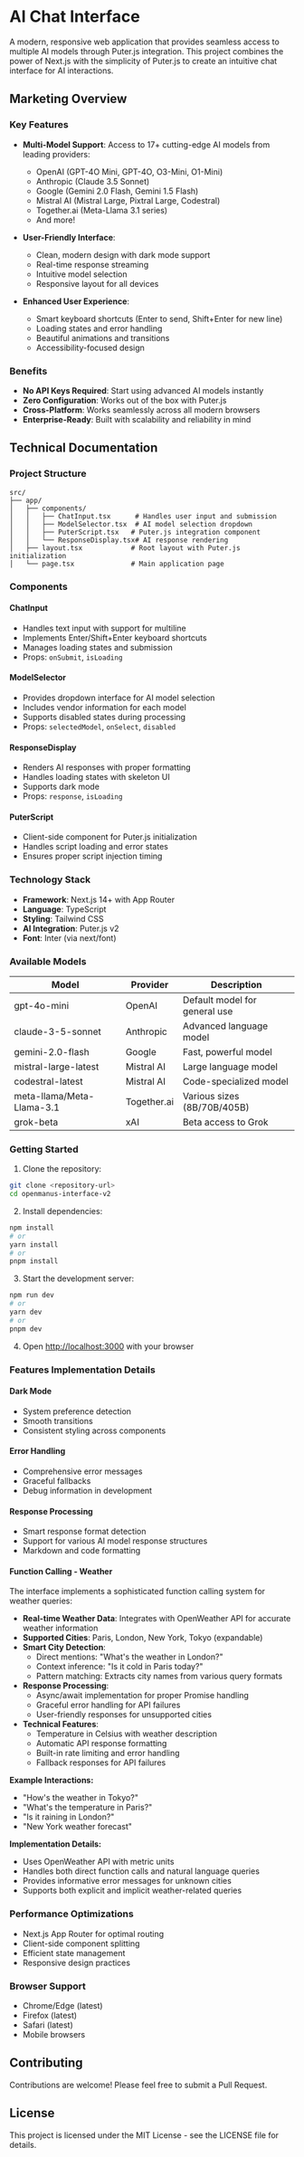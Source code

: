 # AI Chat Interface

A modern, responsive web application that provides seamless access to multiple AI models through Puter.js integration. This project combines the power of Next.js with the simplicity of Puter.js to create an intuitive chat interface for AI interactions.

## Marketing Overview

### Key Features

- **Multi-Model Support**: Access to 17+ cutting-edge AI models from leading providers:
  - OpenAI (GPT-4O Mini, GPT-4O, O3-Mini, O1-Mini)
  - Anthropic (Claude 3.5 Sonnet)
  - Google (Gemini 2.0 Flash, Gemini 1.5 Flash)
  - Mistral AI (Mistral Large, Pixtral Large, Codestral)
  - Together.ai (Meta-Llama 3.1 series)
  - And more!

- **User-Friendly Interface**:
  - Clean, modern design with dark mode support
  - Real-time response streaming
  - Intuitive model selection
  - Responsive layout for all devices

- **Enhanced User Experience**:
  - Smart keyboard shortcuts (Enter to send, Shift+Enter for new line)
  - Loading states and error handling
  - Beautiful animations and transitions
  - Accessibility-focused design

### Benefits

- **No API Keys Required**: Start using advanced AI models instantly
- **Zero Configuration**: Works out of the box with Puter.js
- **Cross-Platform**: Works seamlessly across all modern browsers
- **Enterprise-Ready**: Built with scalability and reliability in mind

## Technical Documentation

### Project Structure

```
src/
├── app/
│   ├── components/
│   │   ├── ChatInput.tsx      # Handles user input and submission
│   │   ├── ModelSelector.tsx  # AI model selection dropdown
│   │   ├── PuterScript.tsx   # Puter.js integration component
│   │   └── ResponseDisplay.tsx# AI response rendering
│   ├── layout.tsx            # Root layout with Puter.js initialization
│   └── page.tsx              # Main application page
```

### Components

#### ChatInput
- Handles text input with support for multiline
- Implements Enter/Shift+Enter keyboard shortcuts
- Manages loading states and submission
- Props: `onSubmit`, `isLoading`

#### ModelSelector
- Provides dropdown interface for AI model selection
- Includes vendor information for each model
- Supports disabled states during processing
- Props: `selectedModel`, `onSelect`, `disabled`

#### ResponseDisplay
- Renders AI responses with proper formatting
- Handles loading states with skeleton UI
- Supports dark mode
- Props: `response`, `isLoading`

#### PuterScript
- Client-side component for Puter.js initialization
- Handles script loading and error states
- Ensures proper script injection timing

### Technology Stack

- **Framework**: Next.js 14+ with App Router
- **Language**: TypeScript
- **Styling**: Tailwind CSS
- **AI Integration**: Puter.js v2
- **Font**: Inter (via next/font)

### Available Models

| Model | Provider | Description |
|-------|----------|-------------|
| gpt-4o-mini | OpenAI | Default model for general use |
| claude-3-5-sonnet | Anthropic | Advanced language model |
| gemini-2.0-flash | Google | Fast, powerful model |
| mistral-large-latest | Mistral AI | Large language model |
| codestral-latest | Mistral AI | Code-specialized model |
| meta-llama/Meta-Llama-3.1 | Together.ai | Various sizes (8B/70B/405B) |
| grok-beta | xAI | Beta access to Grok |

### Getting Started

1. Clone the repository:
```bash
git clone <repository-url>
cd openmanus-interface-v2
```

2. Install dependencies:
```bash
npm install
# or
yarn install
# or
pnpm install
```

3. Start the development server:
```bash
npm run dev
# or
yarn dev
# or
pnpm dev
```

4. Open [http://localhost:3000](http://localhost:3000) with your browser

### Features Implementation Details

#### Dark Mode
- System preference detection
- Smooth transitions
- Consistent styling across components

#### Error Handling
- Comprehensive error messages
- Graceful fallbacks
- Debug information in development

#### Response Processing
- Smart response format detection
- Support for various AI model response structures
- Markdown and code formatting

#### Function Calling - Weather
The interface implements a sophisticated function calling system for weather queries:

- **Real-time Weather Data**: Integrates with OpenWeather API for accurate weather information
- **Supported Cities**: Paris, London, New York, Tokyo (expandable)
- **Smart City Detection**: 
  - Direct mentions: "What's the weather in London?"
  - Context inference: "Is it cold in Paris today?"
  - Pattern matching: Extracts city names from various query formats
- **Response Processing**:
  - Async/await implementation for proper Promise handling
  - Graceful error handling for API failures
  - User-friendly responses for unsupported cities
- **Technical Features**:
  - Temperature in Celsius with weather description
  - Automatic API response formatting
  - Built-in rate limiting and error handling
  - Fallback responses for API failures

**Example Interactions:**
- "How's the weather in Tokyo?"
- "What's the temperature in Paris?"
- "Is it raining in London?"
- "New York weather forecast"

**Implementation Details:**
- Uses OpenWeather API with metric units
- Handles both direct function calls and natural language queries
- Provides informative error messages for unknown cities
- Supports both explicit and implicit weather-related queries

### Performance Optimizations

- Next.js App Router for optimal routing
- Client-side component splitting
- Efficient state management
- Responsive design practices

### Browser Support

- Chrome/Edge (latest)
- Firefox (latest)
- Safari (latest)
- Mobile browsers

## Contributing

Contributions are welcome! Please feel free to submit a Pull Request.

## License

This project is licensed under the MIT License - see the LICENSE file for details.
